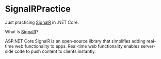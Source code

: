 # SignalRPractice

Just practicing [SignalR](https://dotnet.microsoft.com/en-us/apps/aspnet/signalr) in .NET Core.

What is [SignalR](https://dotnet.microsoft.com/en-us/apps/aspnet/signalr)?

ASP.NET Core SignalR is an open-source library that simplifies adding real-time web functionality to apps. Real-time web functionality enables server-side code to push content to clients instantly.
